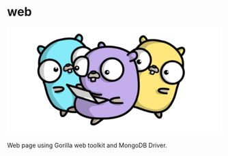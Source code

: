 # web

![Gopher Share](https://github.com/go-stuff/images/blob/master/GOPHER_SHARE_640x320.png)

Web page using Gorilla web toolkit and MongoDB Driver.
